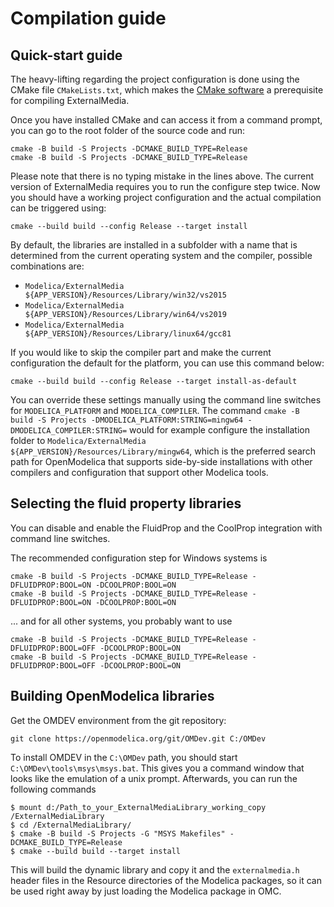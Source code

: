 # Compilation guide

## Quick-start guide

The heavy-lifting regarding the project configuration is done using the CMake
file `CMakeLists.txt`, which makes the [CMake software](https://cmake.org/)
a prerequisite for compiling ExternalMedia.

Once you have installed CMake and can access it from a command prompt, you can
go to the root folder of the source code and run:

```shell
cmake -B build -S Projects -DCMAKE_BUILD_TYPE=Release
cmake -B build -S Projects -DCMAKE_BUILD_TYPE=Release
```

Please note that there is no typing mistake in the lines above. The current version
of ExternalMedia requires you to run the configure step twice. Now you should have
a working project configuration and the actual compilation can be triggered using:

```shell
cmake --build build --config Release --target install
```

By default, the libraries are installed in a subfolder with a name that is determined
from the current operating system and the compiler, possible combinations are:
- `Modelica/ExternalMedia ${APP_VERSION}/Resources/Library/win32/vs2015`
- `Modelica/ExternalMedia ${APP_VERSION}/Resources/Library/win64/vs2019`
- `Modelica/ExternalMedia ${APP_VERSION}/Resources/Library/linux64/gcc81`

If you would like to skip the compiler part and make the current configuration the
default for the platform, you can use this command below:

```shell
cmake --build build --config Release --target install-as-default
```

You can override these settings manually using the command line switches for
`MODELICA_PLATFORM` and `MODELICA_COMPILER`. The command 
`cmake -B build -S Projects -DMODELICA_PLATFORM:STRING=mingw64 -DMODELICA_COMPILER:STRING=`
would for example configure the installation folder to
`Modelica/ExternalMedia ${APP_VERSION}/Resources/Library/mingw64`, which is the
preferred search path for OpenModelica that supports side-by-side installations with
other compilers and configuration that support other Modelica tools.

## Selecting the fluid property libraries

You can disable and enable the FluidProp and the CoolProp integration with command
line switches.

The recommended configuration step for Windows systems is 

```shell
cmake -B build -S Projects -DCMAKE_BUILD_TYPE=Release -DFLUIDPROP:BOOL=ON -DCOOLPROP:BOOL=ON
cmake -B build -S Projects -DCMAKE_BUILD_TYPE=Release -DFLUIDPROP:BOOL=ON -DCOOLPROP:BOOL=ON
```

... and for all other systems, you probably want to use

```shell
cmake -B build -S Projects -DCMAKE_BUILD_TYPE=Release -DFLUIDPROP:BOOL=OFF -DCOOLPROP:BOOL=ON
cmake -B build -S Projects -DCMAKE_BUILD_TYPE=Release -DFLUIDPROP:BOOL=OFF -DCOOLPROP:BOOL=ON
```

## Building OpenModelica libraries

Get the OMDEV environment from the git repository:

```shell
git clone https://openmodelica.org/git/OMDev.git C:/OMDev
```

To install OMDEV in the `C:\OMDev` path, you should start `C:\OMDev\tools\msys\msys.bat`. This
gives you a command window that looks like the emulation of a unix prompt. Afterwards, you can
run the following commands

```shell
$ mount d:/Path_to_your_ExternalMediaLibrary_working_copy /ExternalMediaLibrary
$ cd /ExternalMediaLibrary/
$ cmake -B build -S Projects -G "MSYS Makefiles" -DCMAKE_BUILD_TYPE=Release
$ cmake --build build --target install
```

This will build the dynamic library and copy it and the `externalmedia.h`
header files in the Resource directories of the Modelica packages, so it can
be used right away by just loading the Modelica package in OMC.
